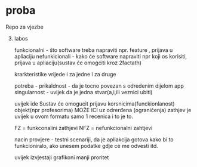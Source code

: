 # proba
Repo za vjezbe


3. labos

   funkcionalni - što software treba napraviti npr. feature , prijava u apliaciju
   nefunkicionali - kako će software napraviti npr koji os korisiti, prijava u apliaciju(sustav će omogćiti kroz 2factath)

   krarkteristike vrijede i za jedne i za druge

   potreba -
   prikaldnost - da je tocno povezan s odredenim dijelom app
   singularnost - uvijek da je jedna stvar(a,i,ili veznici ubiti)

   uvijek ide Sustav će omogucit prijavu korsnicima(funckionlanost) objekt(npr profesorima) MOŽE ICI uz odrerđena (ograničenja)
   zathjev je uvijek u ovom formatu samo 1 recenica i to je to.

   FZ = funkconalini zathjevi
   NFZ = nefunkcionalni zahtjevi

   nacin provjere - testni scenariji, da je apliakcija gotova kako bi to funkcioniralo, ako unesem podatke gdje ce me odvesti itd.

   uvijek izvjestaji grafikoni manji proritet
